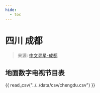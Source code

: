 ```yaml
---
hide:
  - toc
---
```


# 四川 成都

> 来源: [中文寻星-成都](http://dtmb.saoing.com/chengdu.htm)

## 地面数字电视节目表

{{ read_csv("../../data/csv/chengdu.csv") }}
